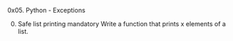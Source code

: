 0x05. Python - Exceptions



0. Safe list printing
mandatory
Write a function that prints x elements of a list.